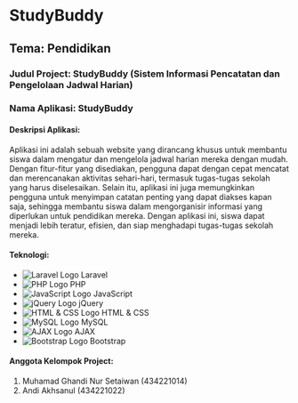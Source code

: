 <!DOCTYPE html>
<html>
<head>
</head>
<body>
<h1>StudyBuddy</h1>
<h2>Tema: Pendidikan</h2>
<h3>Judul Project: StudyBuddy (Sistem Informasi Pencatatan dan Pengelolaan Jadwal Harian)</h3>
<h3>Nama Aplikasi: StudyBuddy</h3>

<h4>Deskripsi Aplikasi:</h4>
<p>
    Aplikasi ini adalah sebuah website yang dirancang khusus untuk membantu siswa dalam mengatur dan mengelola jadwal harian mereka dengan mudah. Dengan fitur-fitur yang disediakan, pengguna dapat dengan cepat mencatat dan merencanakan aktivitas sehari-hari, termasuk tugas-tugas sekolah yang harus diselesaikan. Selain itu, aplikasi ini juga memungkinkan pengguna untuk menyimpan catatan penting yang dapat diakses kapan saja, sehingga membantu siswa dalam mengorganisir informasi yang diperlukan untuk pendidikan mereka. Dengan aplikasi ini, siswa dapat menjadi lebih teratur, efisien, dan siap menghadapi tugas-tugas sekolah mereka.
</p>

<h4>Teknologi:</h4>
<ul>
    <li>
        <img src="laravel_logo.png" alt="Laravel Logo"> Laravel
    </li>
    <li>
        <img src="php_logo.png" alt="PHP Logo"> PHP
    </li>
    <li>
        <img src="javascript_logo.png" alt="JavaScript Logo"> JavaScript
    </li>
    <li>
        <img src="jquery_logo.png" alt="jQuery Logo"> jQuery
    </li>
    <li>
        <img src="html_css_logo.png" alt="HTML & CSS Logo"> HTML & CSS
    </li>
    <li>
        <img src="mysql_logo.png" alt="MySQL Logo"> MySQL
    </li>
    <li>
        <img src="ajax_logo.png" alt="AJAX Logo"> AJAX
    </li>
    <li>
        <img src="bootstrap_logo.png" alt="Bootstrap Logo"> Bootstrap
    </li>
</ul>

<h4>Anggota Kelompok Project:</h4>
<ol>
    <li>Muhamad Ghandi Nur Setaiwan (434221014)</li>
    <li>Andi Akhsanul (434221022)</li>
</ol>

</body>
</html>



